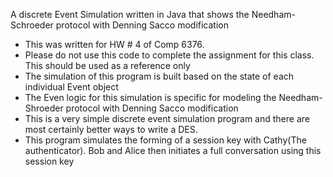  A discrete Event Simulation written in Java that shows the Needham-Schroeder protocol with Denning Sacco modification
 * This was written for HW # 4 of Comp 6376. 
 * Please do not use this code to complete the assignment for this class. This should be used as a reference only
 * The simulation of this program is built based on the state of each individual Event object
 * The Even logic for this simulation is specific for modeling the Needham-Shroeder protocol with Denning Sacco modification
 * This is a very simple discrete event simulation program and there are most certainly better ways to write a DES.
 * This program simulates the forming of a session key with Cathy(The authenticator). Bob and Alice then initiates a full conversation using this session key
